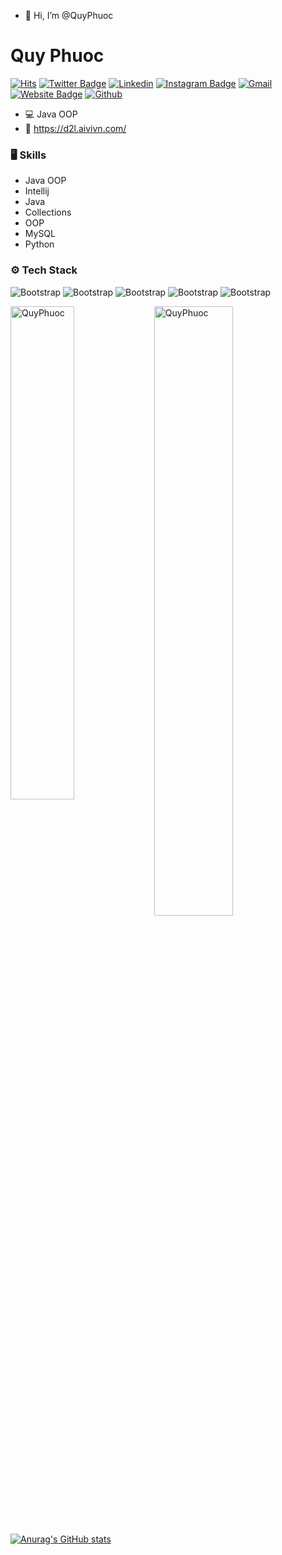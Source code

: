 - 👋 Hi, I’m @QuyPhuoc
# Quy Phuoc

[![Hits](https://hits.seeyoufarm.com/api/count/incr/badge.svg?url=https%3A%2F%2Fgithub.com%2FQuyPhuoc%2FQuyPhuoc&count_bg=%2379C83D&title_bg=%23555555&icon=&icon_color=%23E7E7E7&title=Profile+Views&edge_flat=false)](https://hits.seeyoufarm.com)
[![Twitter Badge](https://img.shields.io/badge/-Twitter-1da1f2?labelColor=1da1f2&logo=twitter&logoColor=white&link=https://twitter.com/NO)](https://twitter.com/NO)
[![Linkedin](https://img.shields.io/badge/-LinkedIn-blue?style=flat&logo=Linkedin&logoColor=white)](https://www.linkedin.com/in/NO/)
[![Instagram Badge](https://img.shields.io/badge/-Instagram-purple?logo=instagram&logoColor=white&link=https://instagram.com/NO/)](https://www.instagram.com/NO)
[![Gmail](https://img.shields.io/badge/-Gmail-c14438?style=flat&logo=Gmail&logoColor=white)](mailto:quyphuoc2109@gmail.com)
[![Website Badge](https://img.shields.io/badge/-Website-c14438?style=flat&logo=Google-Chrome&logoColor=white&link=https://d2l.aivivn.com/)](https://d2l.aivivn.com/)
[![Github](https://img.shields.io/github/followers/QuyPhuoc?label=Follow&style=social)](https://github.com/QuyPhuoc)

- 💻 Java OOP
- 🤔 https://d2l.aivivn.com/


### 🖥 Skills

- Java OOP
- Intellij
- Java
- Collections
- OOP
- MySQL
- Python
### ⚙️ Tech Stack

![Bootstrap](https://img.shields.io/badge/-MySQL-05122A?style=plastic&logo=MySQL&color=353535) ![Bootstrap](https://img.shields.io/badge/-Java-05122A?style=plastic&logo=Java&color=353535) ![Bootstrap](https://img.shields.io/badge/-Deep%20Learning-05122A?style=plastic&logo=Deep-Learning&color=353535) ![Bootstrap](https://img.shields.io/badge/-Computer%20Vision-05122A?style=plastic&logo=Computer-Vision&color=353535) ![Bootstrap](https://img.shields.io/badge/-Oracle-05122A?style=plastic&logo=Oracle&color=353535)

<div>
  <img width="45%" align="left" src="https://github-readme-stats.vercel.app/api/top-langs?username=QuyPhuoc&show_icons=true&locale=en&layout=compact" alt="QuyPhuoc" />
  <img width="50%"  src="https://github-readme-streak-stats.herokuapp.com/?user=QuyPhuoc&" alt="QuyPhuoc" />
</div>


[![Anurag's GitHub stats](https://github-readme-stats.vercel.app/api?username=QuyPhuoc)](https://github.com/anuraghazra/github-readme-stats)
